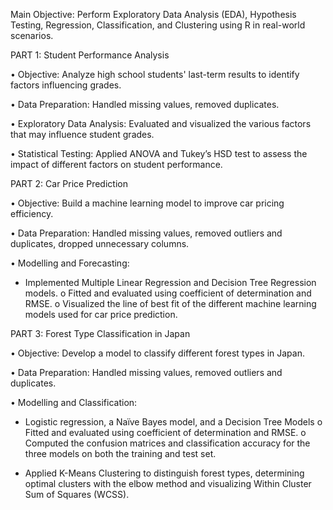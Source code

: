 Main Objective: Perform Exploratory Data Analysis (EDA), Hypothesis Testing, Regression, Classification, and Clustering using R in real-world scenarios.


PART 1: Student Performance Analysis

• Objective: Analyze high school students' last-term results to identify factors influencing grades.

• Data Preparation: Handled missing values, removed duplicates.

• Exploratory Data Analysis: Evaluated and visualized the various factors that may influence student grades.

• Statistical Testing: Applied ANOVA and Tukey’s HSD test to assess the impact of different factors on student performance.


PART 2: Car Price Prediction

• Objective: Build a machine learning model to improve car pricing efficiency.

• Data Preparation: Handled missing values, removed outliers and duplicates, dropped unnecessary columns.

• Modelling and Forecasting:

  - Implemented Multiple Linear Regression and Decision Tree Regression models.
    o Fitted and evaluated using coefficient of determination and RMSE.
    o Visualized the line of best fit of the different machine learning models used for car price prediction.


PART 3: Forest Type Classification in Japan

• Objective: Develop a model to classify different forest types in Japan.

• Data Preparation: Handled missing values, removed outliers and duplicates.

• Modelling and Classification:

  - Logistic regression, a Naïve Bayes model, and a Decision Tree Models
    o Fitted and evaluated using coefficient of determination and RMSE.
    o Computed the confusion matrices and classification accuracy for the three models on both the training and test set.
    
  - Applied K-Means Clustering to distinguish forest types, determining optimal clusters with the elbow method and visualizing Within Cluster Sum of Squares (WCSS).
